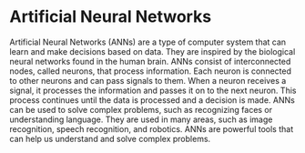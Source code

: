 # Artificial Neural Networks

Artificial Neural Networks (ANNs) are a type of computer system that can learn and make decisions based on data. They are inspired by the biological neural networks found in the human brain. ANNs consist of interconnected nodes, called neurons, that process information. Each neuron is connected to other neurons and can pass signals to them. When a neuron receives a signal, it processes the information and passes it on to the next neuron. This process continues until the data is processed and a decision is made. ANNs can be used to solve complex problems, such as recognizing faces or understanding language. They are used in many areas, such as image recognition, speech recognition, and robotics. ANNs are powerful tools that can help us understand and solve complex problems.
